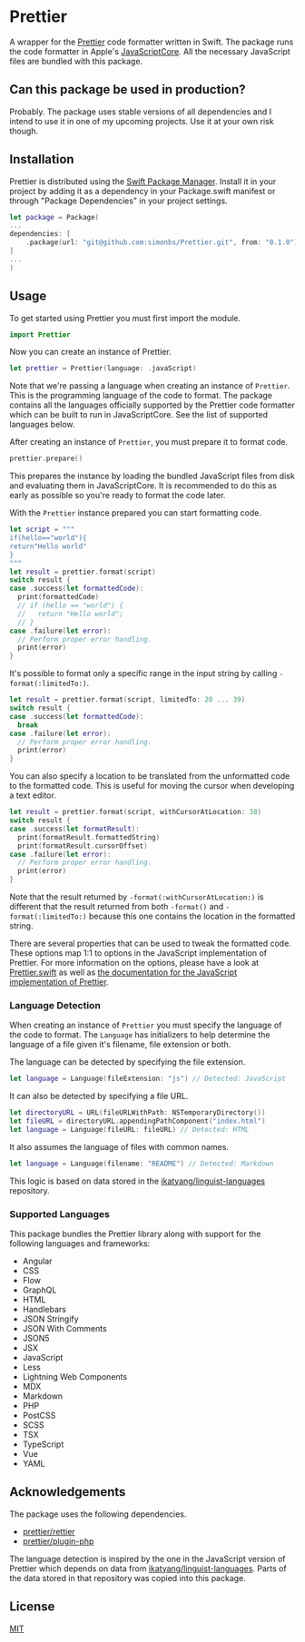 # Prettier

A wrapper for the [Prettier](https://prettier.io) code formatter written in Swift.
The package runs the code formatter in Apple's [JavaScriptCore](https://developer.apple.com/documentation/javascriptcore).
All the necessary JavaScript files are bundled with this package.

## Can this package be used in production?

Probably. The package uses stable versions of all dependencies and I intend to use it in one of my upcoming projects. Use it at your own risk though.

## Installation

Prettier is distributed using the [Swift Package Manager](https://www.swift.org/package-manager/). Install it in your project by adding it as a dependency in your Package.swift manifest or through "Package Dependencies" in your project settings.

```swift
let package = Package(
...
dependencies: [
    .package(url: "git@github.com:simonbs/Prettier.git", from: "0.1.0")
]
...
)
```

## Usage

To get started using Prettier you must first import the module.

```swift
import Prettier
```

Now you can create an instance of Prettier.

```swift
let prettier = Prettier(language: .javaScript)
```

Note that we're passing a language when creating an instance of `Prettier`. This is the programming language of the code to format.
The package contains all the languages officially supported by the Prettier code formatter which can be built to run in JavaScriptCore.
See the list of supported languages below.

After creating an instance of `Prettier`, you must prepare it to format code.

```swift
prettier.prepare()
```

This prepares the instance by loading the bundled JavaScript files from disk and evaluating them in JavaScriptCore.
It is recommended to do this as early as possible so you're ready to format the code later.

With the `Prettier` instance prepared you can start formatting code.

```swift
let script = """
if(hello=="world"){
return"Hello world"
}
"""
let result = prettier.format(script)
switch result {
case .success(let formattedCode):
  print(formattedCode)
  // if (hello == "world") {
  //   return "Hello world";
  // }
case .failure(let error):
  // Perform proper error handling.
  print(error)
}
```

It's possible to format only a specific range in the input string by calling `-format(:limitedTo:)`.

```swift
let result = prettier.format(script, limitedTo: 20 ... 39)
switch result {
case .success(let formattedCode):
  break
case .failure(let error):
  // Perform proper error handling.
  print(error)
}
```

You can also specify a location to be translated from the unformatted code to the formatted code.
This is useful for moving the cursor when developing a text editor.

```swift
let result = prettier.format(script, withCursorAtLocation: 38)
switch result {
case .success(let formatResult):
  print(formatResult.formattedString)
  print(formatResult.cursorOffset)
case .failure(let error):
  // Perform proper error handling.
  print(error)
}
```

Note that the result returned by `-format(:withCursorAtLocation:)` is different that the result returned
from both `-format()` and `-format(:limitedTo:)` because this one contains the location in the formatted string.

There are several properties that can be used to tweak the formatted code. These options map 1:1 to options in the JavaScript implementation of Prettier.
For more information on the options, please have a look at [Prettier.swift](https://github.com/simonbs/Prettier/blob/main/Sources/Prettier/Prettier.swift) as well as [the documentation for the JavaScript implementation of Prettier](https://prettier.io/docs/en/options.html).

### Language Detection

When creating an instance of `Prettier` you must specify the language of the code to format.
The `Language` has initializers to help determine the language of a file given it's filename, file extension or both.

The language can be detected by specifying the file extension.

```swift
let language = Language(fileExtension: "js") // Detected: JavaScript
```

It can also be detected by specifying a file URL.

```swift
let directoryURL = URL(fileURLWithPath: NSTemporaryDirectory())
let fileURL = directoryURL.appendingPathComponent("index.html")
let language = Language(fileURL: fileURL) // Detected: HTML
```

It also assumes the language of files with common names.

```swift
let language = Language(filename: "README") // Detected: Markdown
```

This logic is based on data stored in the [ikatyang/linguist-languages](https://github.com/ikatyang/linguist-languages) repository.

### Supported Languages

This package bundles the Prettier library along with support for the following languages and frameworks:

- Angular
- CSS
- Flow
- GraphQL
- HTML
- Handlebars
- JSON Stringify
- JSON With Comments
- JSON5
- JSX
- JavaScript
- Less
- Lightning Web Components
- MDX
- Markdown
- PHP
- PostCSS
- SCSS
- TSX
- TypeScript
- Vue
- YAML

## Acknowledgements

The package uses the following dependencies.

- [prettier/rettier](https://github.com/prettier/prettier)
- [prettier/plugin-php](https://github.com/prettier/plugin-php)

The language detection is inspired by the one in the JavaScript version of Prettier which depends on data from [ikatyang/linguist-languages](https://github.com/ikatyang/linguist-languages). Parts of the data stored in that repository was copied into this package.

## License

[MIT](https://github.com/simonbs/Prettier/blob/main/LICENSE)
